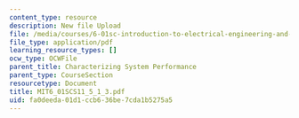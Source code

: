 ```yaml
---
content_type: resource
description: New file Upload
file: /media/courses/6-01sc-introduction-to-electrical-engineering-and-computer-science-i-spring-2011/fa0deeda01d1ccb636be7cda1b5275a5_MIT6_01SCS11_5_1_3.pdf
file_type: application/pdf
learning_resource_types: []
ocw_type: OCWFile
parent_title: Characterizing System Performance
parent_type: CourseSection
resourcetype: Document
title: MIT6_01SCS11_5_1_3.pdf
uid: fa0deeda-01d1-ccb6-36be-7cda1b5275a5
---
```

